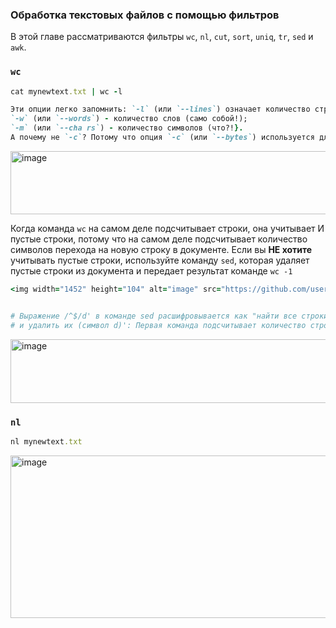 ### Обработка текстовых файлов с помощью фильтров

В этой главе рассматриваются фильтры `wc`, `nl`, `cut`, `sort`, `uniq`, `tr`, `sed` и `awk`.

### `wc`

```ruby
cat mynewtext.txt | wc -l
```

```ruby
Эти опции легко запомнить: `-l` (или `--lines`) означает количество строк (понятное дело!}; 
`-w` (или `--words`) - количество слов (само собой!); 
`-m` (или `--cha rs`) - количество символов (что?!}. 
А почему не `-с`? Потому что опция `-с` (или `--bytes`) используется для подсчета байтов в документе
```
<img width="1452" height="101" alt="image" src="https://github.com/user-attachments/assets/0d04a151-5a2b-40c4-8c87-62d4ba9c1b73" />


Когда команда `wc` на самом деле подсчитывает строки, она учитывает И пустые строки, потому что на самом деле подсчитывает количество символов перехода на новую строку в документе. Если вы **НЕ хотите** учитывать пустые строки, используйте команду `sed`, которая удаляет пустые строки из документа и передает результат команде `wc -1`

```ruby
<img width="1452" height="104" alt="image" src="https://github.com/user-attachments/assets/a52648a3-da5d-4934-8556-5368e4b3bc50" />


# Выражение /^$/d' в команде sed расшифровывается как "найти все строки, в которых между началом (символ ^) и концом (символ $) ничего нет,
# и удалить их (символ d)': Первая команда подсчитывает количество строк в mynewtext.txt (9); а без учета пустых строк мы получаем (7)
```
<img width="1452" height="102" alt="image" src="https://github.com/user-attachments/assets/b3c6c33a-9d0d-4a1f-afce-63c57c4bc133" />


### `nl`

```ruby
nl mynewtext.txt
```
<img width="1449" height="260" alt="image" src="https://github.com/user-attachments/assets/5beb7c24-2bb4-45ec-a4bc-ce19cd8fd109" />





